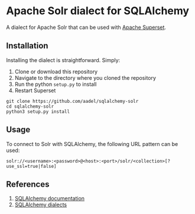 # Apache Solr dialect for SQLAlchemy

A dialect for Apache Solr that can be used with [Apache Superset](https://superset.incubator.apache.org).

## Installation
Installing the dialect is straightforward.  Simply:
1.  Clone or download this repository
2.  Navigate to the directory where you cloned the repository
3.  Run the python `setup.py` to install
4.  Restart Superset

```
git clone https://github.com/aadel/sqlalchemy-solr
cd sqlalchemy-solr
python3 setup.py install 

```

## Usage
To connect to Solr with SQLAlchemy, the following URL pattern can be used:

```
solr://<username>:<password>@<host>:<port>/solr/<collection>[?use_ssl=true|false]
```

## References
1. [SQLAlchemy documentation](https://docs.sqlalchemy.org/en/13/index.html)
2. [SQLAlchemy dialects](https://docs.sqlalchemy.org/en/13/dialects/index.html)
